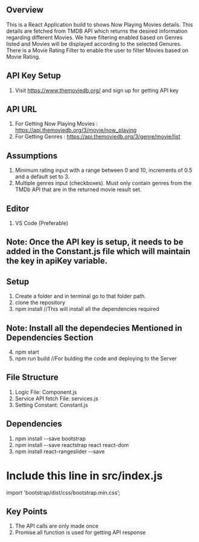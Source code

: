 ## Overview
This is a React Application build to shows Now Playing Movies details. This details are fetched from TMDB API which returns the desired information regarding different Movies. We have filtering enabled based on Genres listed and Movies will be displayed according to the selected Genures. There is a Movie Rating Filter to enable the user to filter Movies based on Movie Rating.

## API Key Setup
1. Visit https://www.themoviedb.org/ and sign up for getting API key

## API URL 
1. For Getting Now Playing Movies : https://api.themoviedb.org/3/movie/now_playing
2. For Getting Genres : https://api.themoviedb.org/3/genre/movie/list

## Assumptions
1. Minimum rating input with a range between 0 and 10, increments of 0.5 and a default set to 3.
2. Multiple genres input (checkboxes). Must only contain genres from the TMDb API that are in the returned movie result set.

## Editor
1. VS Code (Preferable)

## Note: Once the API key is setup, it needs to be added in the Constant.js file which will maintain the key in apiKey variable.

## Setup
1. Create a folder and in terminal go to that folder path.
2. clone the repository
3. npm install //This will install all the dependencies required
## Note: Install all the dependecies Mentioned in Dependencies Section
4. npm start
5. npm run build //For bulding the code and deploying to the Server

## File Structure
1. Logic File: Component.js
2. Service API fetch File: services.js
3. Setting Constant: Constant.js

## Dependencies
1. npm install --save bootstrap
2. npm install --save reactstrap react react-dom
3. npm install react-rangeslider --save
# Include this line in src/index.js
import 'bootstrap/dist/css/bootstrap.min.css’;   

## Key Points
1. The API calls are only made once
2. Promise.all function is used for getting API response

